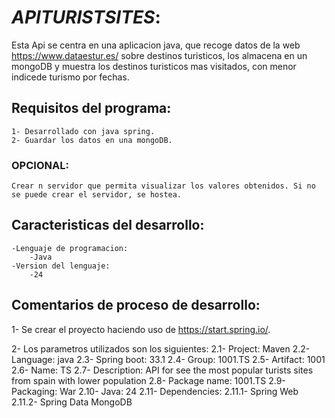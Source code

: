 # _APITURISTSITES_:
Esta Api se centra en una aplicacion java, que recoge datos de la web https://www.dataestur.es/ sobre destinos turisticos, los almacena en un mongoDB y muestra los destinos turisticos mas visitados, con menor indicede turismo por fechas.


## Requisitos del programa:

    1- Desarrollado con java spring.
    2- Guardar los datos en una mongoDB.



### OPCIONAL:

    Crear n servidor que permita visualizar los valores obtenidos. Si no se puede crear el servidor, se hostea.



## Caracteristicas del desarrollo:

    -Lenguaje de programacion:
        -Java
    -Version del lenguaje:
        -24

## Comentarios de proceso de desarrollo:

   1- Se crear el proyecto haciendo uso de https://start.spring.io/.

   2- Los parametros utilizados son los siguientes:
    2.1- Project: Maven
    2.2- Language: java
    2.3- Spring boot: 33.1
    2.4- Group: 1001.TS
    2.5- Artifact: 1001
    2.6- Name: TS
    2.7- Description: API for see the most popular turists sites from spain with lower population
    2.8- Package name: 1001.TS
    2.9- Packaging: War
    2.10- Java: 24
    2.11- Dependencies:
      2.11.1- Spring Web
      2.11.2- Spring Data MongoDB